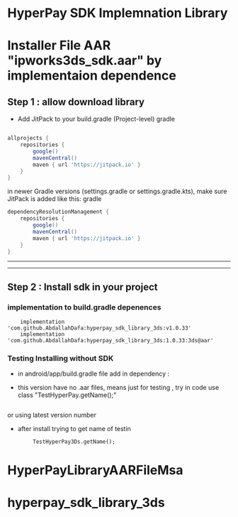 # HyperPay SDK Implemnation Library
# Installer File AAR "ipworks3ds_sdk.aar" by implementaion dependence

## Step 1 : allow download library 

* Add JitPack to your build.gradle (Project-level)
gradle
 
```groovy

allprojects {
    repositories {
        google()
        mavenCentral()
        maven { url 'https://jitpack.io' }
    }
}
```
in newer Gradle versions (settings.gradle or settings.gradle.kts), make sure JitPack is added like this:
gradle

```groovy
dependencyResolutionManagement {
    repositories {
        google()
        mavenCentral()
        maven { url 'https://jitpack.io' }
    }
} 

```
 

-----

-----

## Step 2 : Install sdk in your project

### implementation to build.gradle depenences 
``` 
    implementation 'com.github.AbdallahDafa:hyperpay_sdk_library_3ds:v1.0.33' 
    implementation 'com.github.AbdallahDafa:hyperpay_sdk_library_3ds:1.0.33:3ds@aar'
```


### Testing Installing without SDK
* in android/app/build.gradle file add in dependency :

* this version have no .aar files, means just for testing , try in code use class "TestHyperPay.getName();"
```

```
or using latest version number

* after install trying to get name of testin
```
        TestHyperPay3Ds.getName();
```

# HyperPayLibraryAARFileMsa
# hyperpay_sdk_library_3ds
